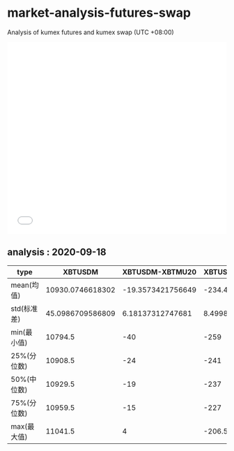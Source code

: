 # market-analysis-futures-swap
Analysis of kumex futures and kumex swap (UTC +08:00)

<iframe width="100%" height="440" src="./data.html" frameborder="no" border="0" scrolling="no"></iframe>

## analysis : 2020-09-18

type|XBTUSDM|XBTUSDM-XBTMU20|XBTUSDM-XBTMZ20|
---|---|---|---
mean(均值) | 10930.0746618302 | -19.3573421756649 | -234.464097814179
std(标准差) | 45.0986709586809 | 6.18137312747681 | 8.49988217315886
min(最小值) | 10794.5 | -40 | -259
25%(分位数) | 10908.5 | -24 | -241
50%(中位数) | 10929.5 | -19 | -237
75%(分位数) | 10959.5 | -15 | -227
max(最大值) | 11041.5 | 4 | -206.5
